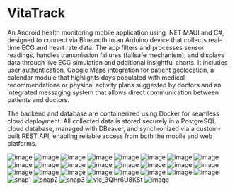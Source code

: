 # VitaTrack
An Android health monitoring mobile application using .NET MAUI and C#, designed to connect via Bluetooth to an Arduino device that collects real-time ECG and heart rate data. The app filters and processes sensor readings, handles transmission failures (failsafe mechanism), and displays data through live ECG simulation and additional insightful charts. It includes user authentication, Google Maps integration for patient geolocation, a calendar module that highlights days populated with medical recommendations or physical activity plans suggested by doctors and an integrated messaging system that allows direct communication between patients and
doctors.

The backend and database are containerized using Docker for seamless cloud deployment. All collected data is stored securely in a PostgreSQL cloud database, managed with DBeaver, and synchronized via a custom-built REST API, enabling reliable access from both the mobile and web platforms.

![image](https://github.com/user-attachments/assets/d8ef9a10-db78-4ab3-aca7-886ef51c806f)
![image](https://github.com/user-attachments/assets/1c9e3202-e0c0-4fb7-864e-ae53b22b8051)
![image](https://github.com/user-attachments/assets/760c7b55-2004-4081-8beb-22d9514e24d9)
![image](https://github.com/user-attachments/assets/68e2a316-16f9-462b-9c21-3b0a302a96db)
![image](https://github.com/user-attachments/assets/7b6df4a0-6ec1-4319-acfa-45fd631c55fc)
![image](https://github.com/user-attachments/assets/af9230ca-586f-4775-805a-8d4abfbdfc4d)
![image](https://github.com/user-attachments/assets/716be65b-6a07-461c-a2d9-dae6f011c5d2)
![image](https://github.com/user-attachments/assets/2ef881d6-0646-4a8e-aec1-29502695476b)
![image](https://github.com/user-attachments/assets/001958bd-b92d-4678-95ba-59876b6f9d4f)
![image](https://github.com/user-attachments/assets/e94bc5f6-2ff6-44a9-bc71-73c26cbc83c7)
![image](https://github.com/user-attachments/assets/2cb8d1ae-cb2b-4a07-a705-4c7e34c31c3c)
![image](https://github.com/user-attachments/assets/b7e87396-e12c-4482-82d1-864b34667679)
![image](https://github.com/user-attachments/assets/4467c34d-6703-42b4-a011-f4c20796204e)
![image](https://github.com/user-attachments/assets/7c31e39a-adc9-4206-b893-cd73802cf2d4)
![image](https://github.com/user-attachments/assets/e8ef7381-0f10-427a-8957-dab25e16bf79)
![image](https://github.com/user-attachments/assets/26ab559a-ac57-4851-bfbf-b5f22a3ed536)
![image](https://github.com/user-attachments/assets/394bcde1-6435-4d11-b52c-a44b24d15be6)
![image](https://github.com/user-attachments/assets/6fd554a1-0ce5-4c0d-b4ce-bede1c7fb0b7)
![image](https://github.com/user-attachments/assets/8a838e1e-50d4-4bd9-a8f0-0186c45399a4)
![image](https://github.com/user-attachments/assets/f97cb9bb-f035-478b-af14-5ad650932174)
![image](https://github.com/user-attachments/assets/79455591-9b02-4d0a-90ca-7599cefaef61)
![image](https://github.com/user-attachments/assets/d695e4ca-51f4-4210-9642-06be906fb020)
![image](https://github.com/user-attachments/assets/bd99b30b-d86d-43fa-a373-980f49abd451)
![image](https://github.com/user-attachments/assets/92f73da9-14a2-45f8-a46c-bc6c3abcf63b)
![snap1](https://github.com/user-attachments/assets/3adc7079-c3e2-47b1-b199-91482fb3209e)
![snap2](https://github.com/user-attachments/assets/b5cfd9f9-ef78-41df-911b-c746c4f57f91)
![snap3](https://github.com/user-attachments/assets/ead52f70-ceb6-4882-b717-ec0ac09a72b0)
![vlc_3QHr6U8KSt](https://github.com/user-attachments/assets/62e4658c-b36e-4367-8e69-650329c1c069)
![image](https://github.com/user-attachments/assets/d38f45e2-e56f-4e04-a469-422fc3b6a37a)


